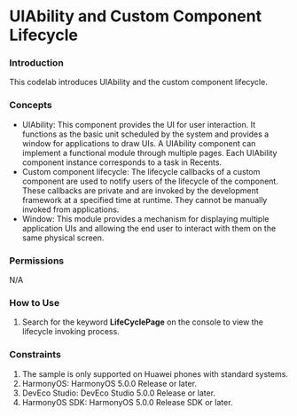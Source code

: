 # UIAbility and Custom Component Lifecycle

### Introduction

This codelab introduces UIAbility and the custom component lifecycle.

### Concepts

- UIAbility: This component provides the UI for user interaction. It functions as the basic unit scheduled by the system and provides a window for applications to draw UIs. A UIAbility component can implement a functional module through multiple pages. Each UIAbility component instance corresponds to a task in Recents.
- Custom component lifecycle: The lifecycle callbacks of a custom component are used to notify users of the lifecycle of the component. These callbacks are private and are invoked by the development framework at a specified time at runtime. They cannot be manually invoked from applications.
- Window: This module provides a mechanism for displaying multiple application UIs and allowing the end user to interact with them on the same physical screen.

### Permissions

N/A

### How to Use

1. Search for the keyword **LifeCyclePage** on the console to view the lifecycle invoking process.

### Constraints

1. The sample is only supported on Huawei phones with standard systems.
2. HarmonyOS: HarmonyOS 5.0.0 Release or later.
3. DevEco Studio: DevEco Studio 5.0.0 Release or later.
4. HarmonyOS SDK: HarmonyOS 5.0.0 Release SDK or later.
